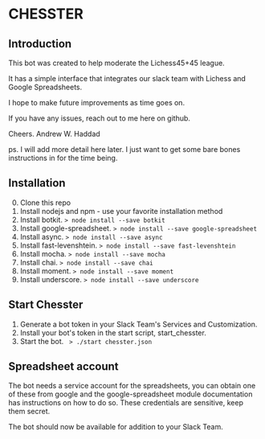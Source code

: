 # CHESSTER
## Introduction
This bot was created to help moderate the Lichess45+45 league.

It has a simple interface that integrates our slack team with Lichess and Google Spreadsheets.

I hope to make future improvements as time goes on.

If you have any issues, reach out to me here on github.

Cheers.
Andrew W. Haddad

ps. I will add more detail here later. I just want to get some bare bones instructions in for the time being.

## Installation
0. Clone this repo
1. Install nodejs and npm - use your favorite installation method
2. Install botkit.  ` > node install --save botkit `
3. Install google-spreadsheet. ` > node install --save google-spreadsheet `
4. Install async. ` > node install --save async `
5. Install fast-levenshtein. ` > node install --save fast-levenshtein `
6. Install mocha. ` > node install --save mocha `
7. Install chai. ` > node install --save chai `
8. Install moment. ` > node install --save moment `
9. Install underscore. ` > node install --save underscore `

## Start Chesster
1. Generate a bot token in your Slack Team's Services and Customization.
2. Install your bot's token in the start script, start_chesster.
3. Start the bot. ` > ./start chesster.json`

## Spreadsheet account
The bot needs a service account for the spreadsheets, you can obtain one of these from google and the google-spreadsheet module documentation has instructions on how to do so. These credentials are sensitive, keep them secret.

The bot should now be available for addition to your Slack Team.
